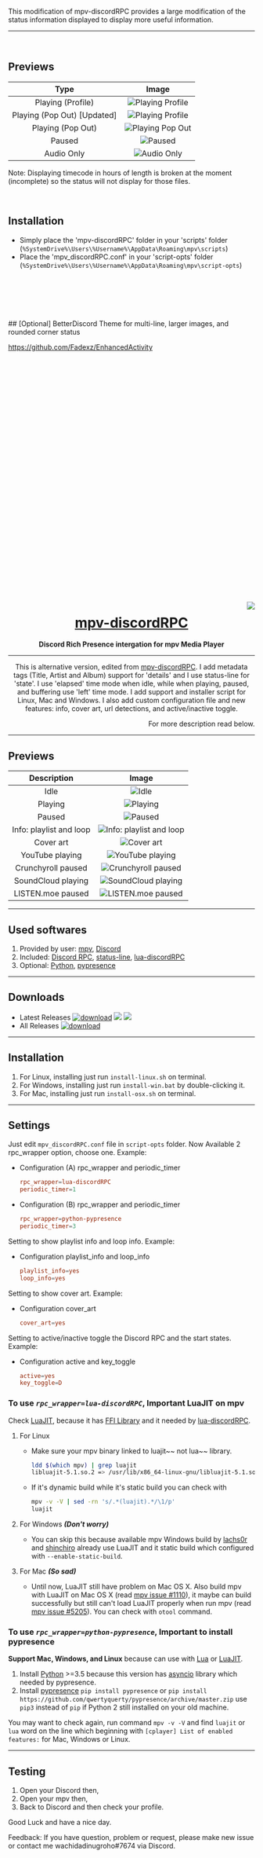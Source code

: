 This modification of mpv-discordRPC provides a large modification of the status information displayed to display more useful information.


---
 
 ‍

## Previews

| Type | Image |
| :-: | :-: |
| Playing (Profile) | ![Playing Profile](images/PlayingProfile.png)
| Playing (Pop Out) [Updated] | ![Playing Profile](images/PlayingPopOut2.gif)
| Playing (Pop Out) | ![Playing Pop Out](images/PlayingPopOut.png)
| Paused | ![Paused](images/PausedProfile.png)
| Audio Only | ![Audio Only](images/AudioOnlyProfile.png)

Note: Displaying timecode in hours of length is broken at the moment (incomplete) so the status will not display for those files.
 
 ‍

## Installation

- Simply place the 'mpv-discordRPC' folder in your 'scripts' folder (`%SystemDrive%\Users\%Username%\AppData\Roaming\mpv\scripts`)
- Place the 'mpv_discordRPC.conf' in your 'script-opts' folder (`%SystemDrive%\Users\%Username%\AppData\Roaming\mpv\script-opts`)
 
 ‍
---
 ‍
 
 ‍## \[Optional\] BetterDiscord Theme for multi-line, larger images, and rounded corner status
 
 https://github.com/Fadexz/EnhancedActivity
 
 ‍
 
 ‍
 
 ‍
 
 ‍
 
 ‍
 
 ‍
 
 ‍ 
 ‍
 
 ‍
 
 ‍
 
 ‍
 
 ‍
 
 ‍
 
 ‍
 
 ‍
 
 ‍
 
 ‍
 
<center><img align="right" src="images/buffering_mpv_stream.png"></center>
<h1 align="center"><a href="https://github.com/cniw/mpv-discordRPC">mpv-discordRPC</a></h1>
<p align="center"><b>Discord Rich Presence intergation for mpv Media Player</b></p>
<hr><p align="center">
This is alternative version, edited from <a href="https://github.com/noaione/mpv-discordRPC">mpv-discordRPC</a>.
I add metadata tags (Title, Artist and Album) support for 'details' and I use status-line for 'state'.
I use 'elapsed' time mode when idle, while when playing, paused, and buffering use 'left' time mode.
I add support and installer script for Linux, Mac and Windows.
I also add custom configuration file and new features: info, cover art, url detections, and active/inactive toggle.
</p><p align="right">
For more description read below.
</p>

---

## Previews

| Description | Image |
| :-: | :-: |
| Idle | ![Idle](images/idle.png)
| Playing | ![Playing](images/playing.png)
| Paused | ![Paused](images/paused.png)
| Info: playlist and loop | ![Info: playlist and loop](images/info.png)
| Cover art | ![Cover art](images/coverart.png)
| YouTube playing | ![YouTube playing](images/playing_youtube.png)
| Crunchyroll paused  | ![Crunchyroll paused](images/paused_crunchyroll.png)
| SoundCloud playing | ![SoundCloud playing](images/playing_soundcloud.png)
| LISTEN.moe paused  | ![LISTEN.moe paused](images/paused_listen_moe.png)

---

## Used softwares

1. Provided by user: [mpv][mpv], [Discord][discord]
2. Included: [Discord RPC][discord-rpc], [status-line][status-line],
[lua-discordRPC][lua-discordRPC]
3. Optional: [Python][python], [pypresence][pypresence]

---

## Downloads

- Latest Releases [![download](https://img.shields.io/github/downloads/cniw/mpv-discordRPC/latest/total.svg)](https://github.com/cniw/mpv-discordRPC/releases/latest)
 ![](https://img.shields.io/github/release/cniw/mpv-discordRPC.svg)
 ![](https://img.shields.io/github/release-date/cniw/mpv-discordRPC.svg)
- All Releases [![download](https://img.shields.io/github/downloads/cniw/mpv-discordRPC/total.svg)](https://github.com/cniw/mpv-discordRPC/releases)

---

## Installation

1. For Linux, installing just run `install-linux.sh` on terminal.
2. For Windows, installing just run `install-win.bat` by double-clicking it.
3. For Mac, installing just run `install-osx.sh` on terminal.

---

## Settings

Just edit `mpv_discordRPC.conf` file in `script-opts` folder. Now Available 2
rpc_wrapper option, choose one. Example:

* Configuration (A) rpc_wrapper and periodic_timer

    ```conf
    rpc_wrapper=lua-discordRPC
    periodic_timer=1
    ```

* Configuration (B) rpc_wrapper and periodic_timer

    ```conf
    rpc_wrapper=python-pypresence
    periodic_timer=3
    ```

Setting to show playlist info and loop info. Example:

* Configuration playlist_info and loop_info

    ```conf
    playlist_info=yes
    loop_info=yes
    ```

Setting to show cover art. Example:

* Configuration cover_art

    ```conf
    cover_art=yes
    ```

Setting to active/inactive toggle the Discord RPC and the start states. Example:

* Configuration active and key_toggle

    ```conf
    active=yes
    key_toggle=D
    ```

### To use _`rpc_wrapper=lua-discordRPC`_, Important LuaJIT on mpv

Check [LuaJIT][luajit], because it has [FFI Library][ext_ffi] and it needed by
[lua-discordRPC][lua-discordRPC].

1. For Linux
    - Make sure your mpv binary linked to luajit~~ not lua~~ library.

        ```bash
        ldd $(which mpv) | grep luajit
        libluajit-5.1.so.2 => /usr/lib/x86_64-linux-gnu/libluajit-5.1.so.2 (0x00007f32e9a83000)
        ```

    - If it's dynamic build while it's static build you can check with

        ```bash
        mpv -v -V | sed -rn 's/.*(luajit).*/\1/p'
        luajit
        ```

2. For Windows ***(Don't worry)***
   - You can skip this because available mpv Windows build by [lachs0r][lachs0r]
   and [shinchiro][shinchiro] already use LuaJIT and it static build which
   configured with `--enable-static-build`.
3. For Mac ***(So sad)***
   - Until now, LuaJIT still have problem on Mac OS X. Also build mpv with
   LuaJIT on Mac OS X (read [mpv issue #1110][mpv issue #1110]), it maybe can
   build successfully but still can't load LuaJIT properly when run mpv (read
   [mpv issue #5205][mpv issue #5205]). You can check with `otool` command.

### To use _`rpc_wrapper=python-pypresence`_, Important to install pypresence

**Support Mac, Windows, and Linux** because can use with [Lua][lua] or [LuaJIT][luajit].

1. Install [Python][python] >=3.5 because this version has [asyncio][asyncio]
library which needed by pypresence.
2. Install [pypresence][pypresence] `pip install pypresence` or `pip install
https://github.com/qwertyquerty/pypresence/archive/master.zip` use `pip3`
instead of `pip` if Python 2 still installed on your old machine.

You may want to check again, run command `mpv -v -V` and find `luajit` or `lua`
word on the line which beginning with `[cplayer] List of enabled features:` for
Mac, Windows or Linux.

---

## Testing

1. Open your Discord then,
2. Open your mpv then,
3. Back to Discord and then check your profile.

Good Luck and have a nice day.

Feedback: If you have question, problem or request, please make new issue or
contact me wachidadinugroho#7674 via Discord.

[mpv]: https://mpv.io/installation/
[discord]: https://discordapp.com/download
[discord-rpc]: https://github.com/discordapp/discord-rpc
[lua-discordRPC]: https://github.com/pfirsich/lua-discordRPC
[pypresence]: https://github.com/qwertyquerty/pypresence
[status-line]: https://github.com/mpv-player/mpv/raw/master/TOOLS/lua/status-line.lua
[luajit]: http://luajit.org/
[ext_ffi]: http://luajit.org/ext_ffi.html
[lua]: https://www.lua.org/
[mpv issue #1110]: https://github.com/mpv-player/mpv/issues/1110
[mpv issue #5205]: https://github.com/mpv-player/mpv/issues/5205
[lachs0r]: https://mpv.srsfckn.biz/
[shinchiro]: https://sourceforge.net/projects/mpv-player-windows/files
[python]: https://www.python.org/downloads/
[asyncio]: https://docs.python.org/3/library/asyncio.html
